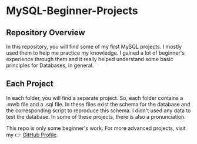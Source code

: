 # MySQL-Beginner-Projects

## Repository Overview

In this repository, you will find some of my first MySQL projects. I mostly used them to help me practice my knowledge. I gained a lot of beginner's experience through them and it really helped understand some basic principles for Databases, in general.

## Each Project

In each folder, you will find a separate project. So, each folder contains a .mwb file and a .sql file. In these files exist the schema for the database and the corresponding script to reproduce this schema. I didn't used any data to test the database. In some of these projects, there is also a pronunciation. 

This repo is only some beginner's work. For more advanced projects, visit my 👉 [GitHub Profile](https://github.com/tech-gian).
